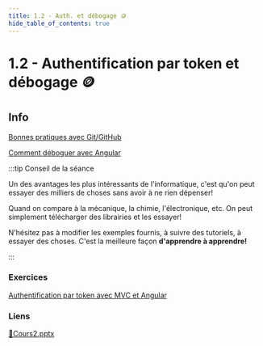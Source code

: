 ```yaml
---
title: 1.2 - Auth. et débogage 🪙
hide_table_of_contents: true
---
```


# 1.2 - Authentification par token et débogage 🪙

## Info

[Bonnes pratiques avec Git/GitHub](/info/BonnesPratiquesGit)

[Comment déboguer avec Angular](/info/DebogageAngular)

:::tip Conseil de la séance

Un des avantages les plus intéressants de l'informatique, c'est qu'on peut essayer des milliers de choses sans avoir à ne rien dépenser!

Quand on compare à la mécanique, la chimie, l'électronique, etc. On peut simplement télécharger des librairies et les essayer!

N'hésitez pas à modifier les exemples fournis, à suivre des tutoriels, à essayer des choses. C'est la meilleure façon **d'apprendre à apprendre!**

:::

### Exercices

[Authentification par token avec MVC et Angular](/exercices/AuthentificationParToken)

### Liens

[🔗Cours2.pptx](https://cegepedouardmontpetit.sharepoint.com/:p:/s/CMT420InformatiqueComitesCours-5W5/EZbaWe8Msr5Fl1tiB3W-GTMBV8rUYmIXOhWPXoC0L3VHmw?e=DYQngn)
